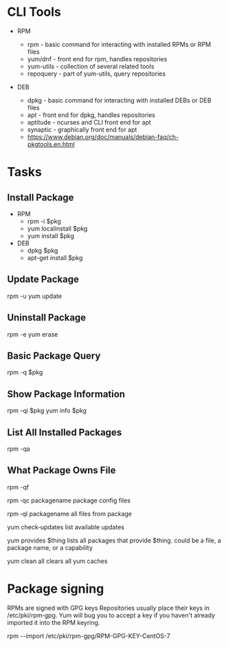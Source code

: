# CLI Tools

* RPM
    * rpm - basic command for interacting with installed RPMs or RPM files
    * yum/dnf - front end for rpm, handles repositories
    * yum-utils - collection of several related tools
    * repoquery - part of yum-utils, query repositories

* DEB
    * dpkg - basic command for interacting with installed DEBs or DEB files
    * apt - front end for dpkg, handles repositories
    * aptitude - ncurses and CLI front end for apt
    * synaptic - graphically front end for apt
    * https://www.debian.org/doc/manuals/debian-faq/ch-pkgtools.en.html

# Tasks

## Install Package

* RPM
    * rpm -i $pkg
    * yum localinstall $pkg
    * yum install $pkg
* DEB
    * dpkg $pkg
    * apt-get install $pkg

## Update Package

rpm -u
yum update

## Uninstall Package

rpm -e
yum erase

## Basic Package Query

rpm -q $pkg

## Show Package Information

rpm -qi $pkg
yum info $pkg


## List All Installed Packages

rpm -qa

## What Package Owns File

rpm -qf

rpm ‐qc packagename
package config files

rpm ‐ql packagename
all files from package

yum check‐updates
list available updates

yum provides $thing
lists all packages that provide $thing.  could be a file, a package name, or a capability

yum clean all
clears all yum caches

# Package signing

RPMs are signed with GPG keys
Repositories usually place their keys in /etc/pki/rpm‐gpg.
Yum will bug you to accept a key if you haven't already imported it into the RPM keyring.

rpm --import /etc/pki/rpm-gpg/RPM-GPG-KEY-CentOS-7


